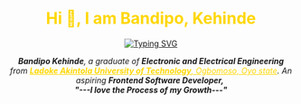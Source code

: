 <h1 style= "color:gold" align="center">Hi 👋, I am Bandipo, Kehinde</h1>

<p  align="center" >
<a  href="https://github.com/KBandipo/readme-typing-svg"><img src="https://readme-typing-svg.herokuapp.com?font=Fira+Code&pause=1000&color=FFD900&random=false&width=435&lines=Hey! Welcome+to+my+ profile;I'm+a+Frontend+Software+Developer" alt="Typing SVG" /></a>
</p>

<p align="center">
  <em>
    <b>Bandipo Kehinde</b>, a graduate of <b>Electronic and Electrical Engineering</b> from <a style= "color:gold" href="https://www.lautech.edu.ng/"> <b>Ladoke Akintola University of Technology</b>, Ogbomoso, Oyo state</a>.
    An aspiring <b>Frontend Software Developer,</b>&nbsp; <br>
  <b><i>"---I love the Process of my Growth---"</i></b>
</p>
